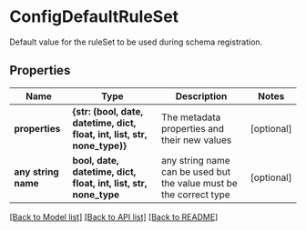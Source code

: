 # ConfigDefaultRuleSet

Default value for the ruleSet to be used during schema registration.

## Properties
Name | Type | Description | Notes
------------ | ------------- | ------------- | -------------
**properties** | **{str: (bool, date, datetime, dict, float, int, list, str, none_type)}** | The metadata properties and their new values | [optional] 
**any string name** | **bool, date, datetime, dict, float, int, list, str, none_type** | any string name can be used but the value must be the correct type | [optional]

[[Back to Model list]](../README.md#documentation-for-models) [[Back to API list]](../README.md#documentation-for-api-endpoints) [[Back to README]](../README.md)


